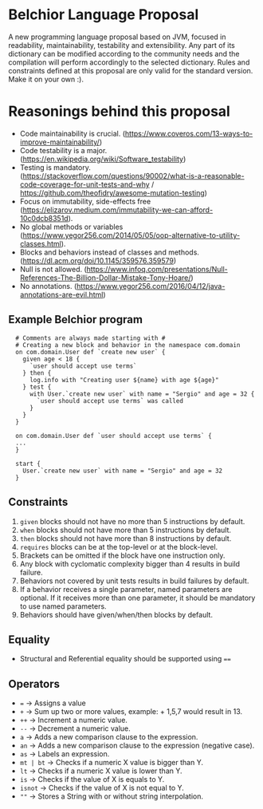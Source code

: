 # Belchior Language Proposal
A new programming language proposal based on JVM, focused in readability, maintainability, testability and extensibility. Any part of its dictionary can be modified according to the community needs and the compilation will perform accordingly to the selected dictionary. Rules and constraints defined at this proposal are only valid for the standard version. Make it on your own :).

# Reasonings behind this proposal
- Code maintainability is crucial. (https://www.coveros.com/13-ways-to-improve-maintainability/)
- Code testability is a major. (https://en.wikipedia.org/wiki/Software_testability)
- Testing is mandatory. (https://stackoverflow.com/questions/90002/what-is-a-reasonable-code-coverage-for-unit-tests-and-why / https://github.com/theofidry/awesome-mutation-testing)
- Focus on immutability, side-effects free (https://elizarov.medium.com/immutability-we-can-afford-10c0dcb8351d).
- No global methods or variables (https://www.yegor256.com/2014/05/05/oop-alternative-to-utility-classes.html).
- Blocks and behaviors instead of classes and methods. (https://dl.acm.org/doi/10.1145/359576.359579)
- Null is not allowed. (https://www.infoq.com/presentations/Null-References-The-Billion-Dollar-Mistake-Tony-Hoare/)
- No annotations. (https://www.yegor256.com/2016/04/12/java-annotations-are-evil.html)

## Example Belchior program
```
  # Comments are always made starting with #
  # Creating a new block and behavior in the namespace com.domain
  on com.domain.User def `create new user` {
    given age < 18 {
      `user should accept use terms`
    } then {
      log.info with "Creating user ${name} with age ${age}"
    } test {
      with User.`create new user` with name = "Sergio" and age = 32 {
        `user should accept use terms` was called
      }
    }
  }

  on com.domain.User def `user should accept use terms` {
  ...
  }
  
  start {
    User.`create new user` with name = "Sergio" and age = 32 
  }
```

## Constraints
1. `given` blocks should not have no more than 5 instructions by default.
2. `when` blocks should not have more than 5 instructions by default.
3. `then` blocks should not have more than 8 instructions by default.
4. `requires` blocks can be at the top-level or at the block-level.
5. Brackets can be omitted if the block have one instruction only.
6. Any block with cyclomatic complexity bigger than 4 results in build failure.
7. Behaviors not covered by unit tests results in build failures by default.
9. If a behavior receives a single parameter, named parameters are optional. If it receives more than one parameter, it should be mandatory to use named parameters.
10. Behaviors should have given/when/then blocks by default.

## Equality
- Structural and Referential equality should be supported using `==`

## Operators
- `=` -> Assigns a value
- `+` -> Sum up two or more values, example: + 1,5,7 would result in 13.
- `++` -> Increment a numeric value.
- `--` -> Decrement a numeric value.
- `a` -> Adds a new comparison clause to the expression.
- `an` -> Adds a new comparison clause to the expression (negative case).
- `as` -> Labels an expression.
- `mt | bt` -> Checks if a numeric X value is bigger than Y.
- `lt` -> Checks if a numeric X value is lower than Y.
- `is` -> Checks if the value of X is equals to Y.
- `isnot` -> Checks if the value of X is not equal to Y.
- `""` -> Stores a String with or without string interpolation.



